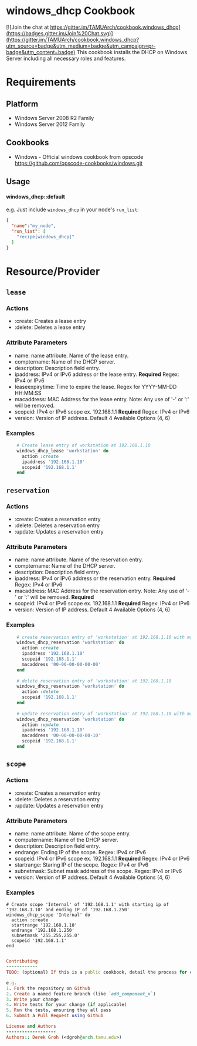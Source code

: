 windows_dhcp Cookbook
=====================
[![Join the chat at https://gitter.im/TAMUArch/cookbook.windows_dhcp](https://badges.gitter.im/Join%20Chat.svg)](https://gitter.im/TAMUArch/cookbook.windows_dhcp?utm_source=badge&utm_medium=badge&utm_campaign=pr-badge&utm_content=badge)
This cookbook installs the DHCP on Windows Server including all necessary roles and features.

Requirements
============

Platform
--------

* Windows Server 2008 R2 Family
* Windows Server 2012 Family

Cookbooks
---------

- Windows - Official windows cookbook from opscode https://github.com/opscode-cookbooks/windows.git

Usage
-----
#### windows_dhcp::default

e.g.
Just include `windows_dhcp` in your node's `run_list`:

```json
{
  "name":"my_node",
  "run_list": [
    "recipe[windows_dhcp]"
  ]
}
```

Resource/Provider
=================

`lease`
--------

### Actions
- :create: Creates a lease entry
- :delete: Deletes a lease entry

### Attribute Parameters

- name: name attribute. Name of the lease entry.
- comptername: Name of the DHCP server.
- description: Description field entry.
- ipaddress: IPv4 or IPv6 address or the lease entry. **Required** Regex: IPv4 or IPv6
- leaseexpirytime: Time to expire the lease. Regex for YYYY-MM-DD HH:MM:SS
- macaddress: MAC Address for the lease entry. Note: Any use of '-' or ':' will be removed.
- scopeid: IPv4 or IPv6 scope ex. 192.168.1.1 **Required** Regex: IPv4 or IPv6
- version: Version of IP address.  Default 4 Available Options (4, 6)

### Examples
```ruby
    # Create lease entry of workstation at 192.168.1.10
    windows_dhcp_lease 'workstation' do
      action :create
      ipaddress '192.168.1.10'
      scopeid '192.168.1.1'
    end
```
`reservation`
--------

### Actions
- :create: Creates a reservation entry
- :delete: Deletes a reservation entry
- :update: Updates a reservation entry

### Attribute Parameters

- name: name attribute. Name of the reservation entry.
- comptername: Name of the DHCP server.
- description: Description field entry.
- ipaddress: IPv4 or IPv6 address or the reservation entry. **Required** Regex: IPv4 or IPv6
- macaddress: MAC Address for the reservation entry. Note: Any use of '-' or ':' will be removed. **Required**
- scopeid: IPv4 or IPv6 scope ex. 192.168.1.1 **Required** Regex: IPv4 or IPv6
- version: Version of IP address.  Default 4 Available Options (4, 6)

### Examples
```ruby
    # create reservation entry of 'workstation' at 192.168.1.10 with mac address of '00-00-00-00-00-00'
    windows_dhcp_reservation 'workstation' do
      action :create
      ipaddress '192.168.1.10'
      scopeid '192.168.1.1'
      macaddress '00-00-00-00-00-00'
    end
    
    # delete reservation entry of 'workstation' at 192.168.1.10
    windows_dhcp_reservation 'workstation' do
      action :delete
      scopeid '192.168.1.1'
    end
    
    # update reservation entry of 'workstation' at 192.168.1.10 with mac address of '00-00-00-00-00-10'
    windows_dhcp_reservation 'workstation' do
      action :update
      ipaddress '192.168.1.10'
      macaddress '00-00-00-00-00-10'
      scopeid '192.168.1.1'
    end
```
`scope`
--------

### Actions
- :create: Creates a reservation entry
- :delete: Deletes a reservation entry
- :update: Updates a reservation entry

### Attribute Parameters

- name: name attribute.  Name of the scope entry.
- computername: Name of the DHCP server.
- description: Description field entry.
- endrange: Ending IP of the scope. Regex: IPv4 or IPv6
- scopeid: IPv4 or IPv6 scope ex. 192.168.1.1 **Required** Regex: IPv4 or IPv6
- startrange: Staring IP of the scope.  Regex: IPv4 or IPv6
- subnetmask: Subnet mask address of the scope. Regex: IPv4 or IPv6
- version: Version of IP address.  Default 4 Available Options (4, 6)

### Examples

    # Create scope 'Internal' of '192.168.1.1' with starting ip of '192.168.1.10' and ending IP of '192.168.1.250'
    windows_dhcp_scope 'Internal' do
      action :create
      startrange '192.168.1.10'
      endrange '192.168.1.250'
      subnetmask '255.255.255.0'
      scopeid '192.168.1.1'
    end
```ruby

Contributing
------------
TODO: (optional) If this is a public cookbook, detail the process for contributing. If this is a private cookbook, remove this section.

e.g.
1. Fork the repository on Github
2. Create a named feature branch (like `add_component_x`)
3. Write your change
4. Write tests for your change (if applicable)
5. Run the tests, ensuring they all pass
6. Submit a Pull Request using Github

License and Authors
-------------------
Authors:: Derek Groh (<dgroh@arch.tamu.edu>)
